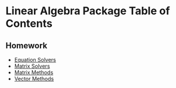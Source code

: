 # Linear Algebra Package Table of Contents

## Homework
- [Equation Solvers](EquationSolvers)
- [Matrix Solvers](MatrixSolvers)
- [Matrix Methods](MatrixMethods)
- [Vector Methods](VectorMethods)
